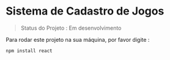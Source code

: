 <h1>Sistema de Cadastro de Jogos</h1>

> Status do Projeto : Em desenvolvimento

Para rodar este projeto na sua máquina, por favor digite : 

````
npm install react
````
